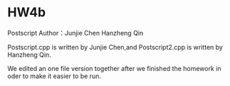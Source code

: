 # HW4b
Postscript
Author：Junjie Chen   Hanzheng Qin

Postscript.cpp is written by Junjie Chen,and Postscript2.cpp is written by Hanzheng Qin.

We edited an one file version together after we finished the homework in oder to make it easier to be run.  
